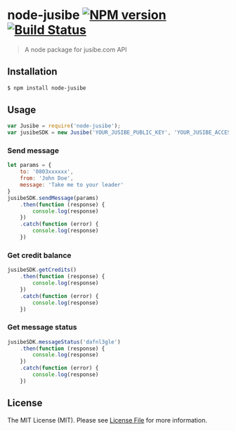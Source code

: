# node-jusibe [![NPM version](https://badge.fury.io/js/node-jusibe.svg)](https://npmjs.org/package/node-jusibe) [![Build Status](https://travis-ci.org/mrfoh/jusibe.svg?branch=master)](https://travis-ci.org/mrfoh/jusibe)

> A node package for jusibe.com API

## Installation

```sh
$ npm install node-jusibe
```

## Usage

```js
var Jusibe = require('node-jusibe');
var jusibeSDK = new Jusibe('YOUR_JUSIBE_PUBLIC_KEY', 'YOUR_JUSIBE_ACCESS_TOKEN')
```

### Send message
```js
let params = {
    to: '0803xxxxxx',
    from: 'John Doe',
    message: 'Take me to your leader'
}
jusibeSDK.sendMessage(params)
    .then(function (response) {
        console.log(response)
    })
    .catch(function (error) {
        console.log(response)
    })
```

### Get credit balance
```js
jusibeSDK.getCredits()
    .then(function (response) {
        console.log(response)
    })
    .catch(function (error) {
        console.log(response)
    })
```

### Get message status
```js
jusibeSDK.messageStatus('dafnl3gle')
    .then(function (response) {
        console.log(response)
    })
    .catch(function (error) {
        console.log(response)
    })
```

## License

The MIT License (MIT). Please see [License File](LICENSE.md) for more information.